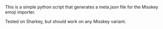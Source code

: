 This is a simple python script that generates a meta.json file for the Misskey
emoji importer.

Tested on Sharkey, but should work on any Misskey variant.